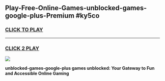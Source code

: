 
## Play-Free-Online-Games-unblocked-games-google-plus-Premium #ky5co
<h3>
<a href="https://premium.freeplayer.one?title=unblocked-games-google-plus&ref=8M">CLICK TO PLAY</a></h3>
<hr>

<h3>
<a href="https://premium.freeplayer.one?title=unblocked-games-google-plus&ref=8M">CLICK 2 PLAY</a>
  
</h3>

<a href="https://premium.freeplayer.one?title=unblocked-games-google-plus&ref=8M"><img src="https://clearcache.store/games.png"></a>


**unblocked-games-google-plus games unblocked: Your Gateway to Fun and Accessible Online Gaming**

